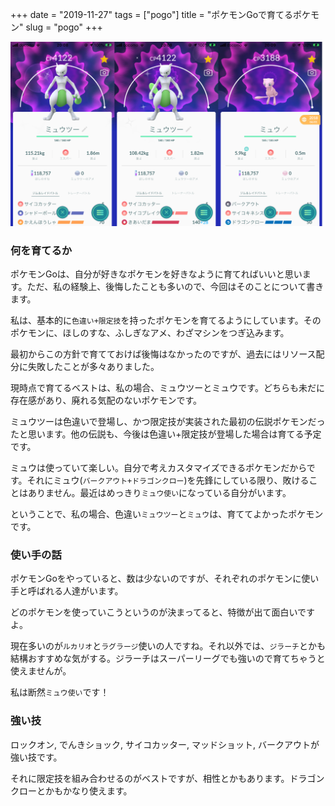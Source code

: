 +++
date = "2019-11-27"
tags = ["pogo"]
title = "ポケモンGoで育てるポケモン"
slug = "pogo"
+++

![](https://raw.githubusercontent.com/mba-hack/images/master/pokemongo_2019112701.png)

### 何を育てるか

ポケモンGoは、自分が好きなポケモンを好きなように育てればいいと思います。ただ、私の経験上、後悔したことも多いので、今回はそのことについて書きます。

私は、基本的に`色違い+限定技`を持ったポケモンを育てるようにしています。そのポケモンに、ほしのすな、ふしぎなアメ、わざマシンをつぎ込みます。

最初からこの方針で育てておけば後悔はなかったのですが、過去にはリソース配分に失敗したことが多々ありました。

現時点で育てるベストは、私の場合、ミュウツーとミュウです。どちらも未だに存在感があり、廃れる気配のないポケモンです。

ミュウツーは色違いで登場し、かつ限定技が実装された最初の伝説ポケモンだったと思います。他の伝説も、今後は色違い+限定技が登場した場合は育てる予定です。

ミュウは使っていて楽しい。自分で考えカスタマイズできるポケモンだからです。それにミュウ(`バークアウト+ドラゴンクロー`)を先鋒にしている限り、敗けることはありません。最近はめっきり`ミュウ使い`になっている自分がいます。

ということで、私の場合、色違い`ミュウツー`と`ミュウ`は、育ててよかったポケモンです。

### 使い手の話

ポケモンGoをやっていると、数は少ないのですが、それぞれのポケモンに使い手と呼ばれる人達がいます。

どのポケモンを使っていこうというのが決まってると、特徴が出て面白いですよ。

現在多いのが`ルカリオ`と`ラグラージ`使いの人ですね。それ以外では、`ジラーチ`とかも結構おすすめな気がする。ジラーチはスーパーリーグでも強いので育てちゃうと使えませんが。

私は断然`ミュウ使い`です！

### 強い技

ロックオン, でんきショック, サイコカッター, マッドショット, バークアウトが強い技です。

それに限定技を組み合わせるのがベストですが、相性とかもあります。ドラゴンクローとかもかなり使えます。

